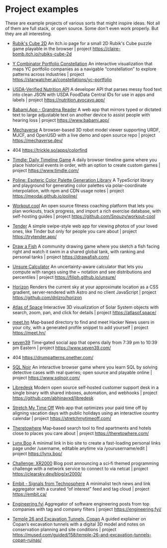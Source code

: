 # Project examples

These are example projects of various sorts that might inspire ideas. Not all of them are full stack, or open source.  Some don't even work properly. But they are all interesting. 

- [Rubik's Cube 2D](https://claire-bomb.itch.io/rubiks-cube-2d) An itch.io page for a small 2D Rubik's Cube puzzle game playable in the browser | project <https://claire-bomb.itch.io/rubiks-cube-2d>

- [Y Combinator Portfolio Constellation](https://starwatcher.ai/constellations/yc-portfolio) An interactive visualization that maps YC portfolio companies as a navigable “constellation” to explore patterns across industries | project <https://starwatcher.ai/constellations/yc-portfolio>

- [USDA-Verified Nutrition API](https://nutrition.avocavo.app/) A developer API that parses messy food text into clean JSON with USDA FoodData Central IDs for use in apps and labels | project <https://nutrition.avocavo.app/>

- [Babami.App - Grandma Reader](https://www.babami.app/) A web app that mirrors typed or dictated text to large adjustable text on another device to assist people with hearing loss | project <https://www.babami.app/>

- [Mechaverse](https://mechaverse.dev/) A browser-based 3D robot model viewer supporting URDF, MJCF, and OpenUSD with a live demo and open source repo | project <https://mechaverse.dev/>

- 404 <https://trickle.so/apps/colorfind>
  
- [Timdle: Daily Timeline Game](https://www.timdle.com/) A daily browser timeline game where you place historical events in order, with an option to create custom games | project <https://www.timdle.com/>

- [Poline: Esoteric Color Palette Generation Library](https://meodai.github.io/poline/) A TypeScript library and playground for generating color palettes via polar-coordinate interpolation, with npm and CDN usage notes | project <https://meodai.github.io/poline/>

- [Workout.cool](https://github.com/Snouzy/workout-cool) An open source fitness coaching platform that lets you plan workouts, track progress, and import a rich exercise database, with self-hosting guides | project <https://github.com/Snouzy/workout-cool>

- [Tender](https://trytender.app/) A simple swipe-style web app for viewing photos of your loved ones, like Tinder but only for people you care about | project <https://trytender.app/>

- [Draw a Fish](https://drawafish.com/) A community drawing game where you sketch a fish facing right and watch it swim in a shared global tank, with ranking and personal tanks | project <https://drawafish.com/>

- [Unsure Calculator](https://filiph.github.io/unsure/) An uncertainty-aware calculator that lets you compute with ranges using the ~ notation and see distributions and percentiles | project <https://filiph.github.io/unsure/>

- [Horizon](https://github.com/dnlzro/horizon) Renders the current sky at your approximate location as a CSS gradient, server‑rendered with Astro and no client JavaScript | project <https://github.com/dnlzro/horizon>

- [Atlas of Space](https://atlasof.space/) Interactive 3D visualization of Solar System objects with search, zoom, pan, and click for details | project <https://atlasof.space/>

- [meet.hn](https://meet.hn/) Map‑based directory to find and meet Hacker News users in your city, with a generated profile snippet to add yourself | project <https://meet.hn/>

- [seven39](https://www.seven39.com/) Time‑gated social app that opens daily from 7:39 pm to 10:39 pm Eastern | project <https://www.seven39.com/>

- 404 <https://drumpatterns.onether.com/>

- [SQL Noir](https://www.sqlnoir.com/) An interactive browser game where you learn SQL by solving detective cases with real queries; open source and playable online | project <https://www.sqlnoir.com/>

- [Libredesk](https://github.com/abhinavxd/libredesk) Modern open source self‑hosted customer support desk in a single binary with shared inboxes, automation, and webhooks | project <https://github.com/abhinavxd/libredesk>

- [Stretch My Time Off](https://stretchmytimeoff.com/) Web app that optimizes your paid time off by aligning vacation days with public holidays using an interactive country calendar | project <https://stretchmytimeoff.com/>

- [Theretowhere](https://theretowhere.com/) Map‑based search tool to find apartments and hotels close to places you care about | project <https://theretowhere.com/>

- [Lynx.Boo](https://lynx.boo/) A minimal link in bio site to create a fast-loading personal links page under /username, editable anytime via /yourusername/edit | project <https://lynx.boo/>


- [Challenge: XR2000](https://clearsky.dev/blog/xr2000/) Blog post announcing a sci‑fi themed programming challenge with a network service to connect to via netcat | project <https://clearsky.dev/blog/xr2000/>

- [Embit - Signals from Technosphere](https://embit.ca/) A minimalist tech news and link aggregator with a curated “of interest” feed and tag cloud | project <https://embit.ca/>

- [Engineering.fyi](https://engineering.fyi/) Aggregator of software engineering posts from top companies with tag and company filters | project <https://engineering.fyi/>

- [Temple 26 and Excavation Tunnels, Copan](https://mused.com/guided/158/temple-26-and-excavation-tunnels-copan-ruinas/) A guided explainer on Copan’s excavation tunnels with a digital 3D model and notes on conservation planning and site conditions | project <https://mused.com/guided/158/temple-26-and-excavation-tunnels-copan-ruinas/>
